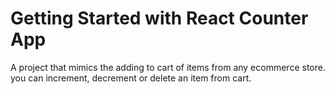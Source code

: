 # Getting Started with React Counter App

A project that mimics the adding to cart of items from any ecommerce store. you can increment, decrement or delete an item from cart.
